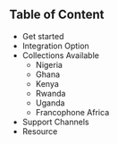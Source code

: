 ## Table of Content
- Get started
- Integration Option
- Collections Available
    - Nigeria
    - Ghana
    - Kenya
    - Rwanda
    - Uganda
    - Francophone Africa
- Support Channels
- Resource